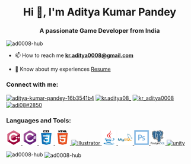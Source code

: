 <h1 align="center">Hi 👋, I'm Aditya Kumar Pandey</h1>
<h3 align="center">A passionate Game Developer from India</h3>

<p align="left"> <img src="https://komarev.com/ghpvc/?username=ad0008-hub&label=Profile%20views&color=0e75b6&style=flat" alt="ad0008-hub" /> </p>

- 📫 How to reach me **kr.aditya0008@gmail.com**

- 📄 Know about my experiences [Resume](https://drive.google.com/file/d/1aELQDtlD616Rv2m5hPagPTPAgmpYDFJi/view?usp=sharing)

<h3 align="left">Connect with me:</h3>
<p align="left">
<a href="https://linkedin.com/in/aditya-kumar-pandey-16b3541b4" target="blank"><img align="center" src="https://raw.githubusercontent.com/rahuldkjain/github-profile-readme-generator/master/src/images/icons/Social/linked-in-alt.svg" alt="aditya-kumar-pandey-16b3541b4" height="30" width="40" /></a>
<a href="https://instagram.com/kr.aditya08_" target="blank"><img align="center" src="https://raw.githubusercontent.com/rahuldkjain/github-profile-readme-generator/master/src/images/icons/Social/instagram.svg" alt="kr.aditya08_" height="30" width="40" /></a>
<a href="https://www.hackerrank.com/kr_aditya0008" target="blank"><img align="center" src="https://raw.githubusercontent.com/rahuldkjain/github-profile-readme-generator/master/src/images/icons/Social/hackerrank.svg" alt="kr_aditya0008" height="30" width="40" /></a>
<a href="https://discord.gg/adi08#2850" target="blank"><img align="center" src="https://raw.githubusercontent.com/rahuldkjain/github-profile-readme-generator/master/src/images/icons/Social/discord.svg" alt="adi08#2850" height="30" width="40" /></a>
</p>

<h3 align="left">Languages and Tools:</h3>
<p align="left"> <a href="https://www.w3schools.com/cpp/" target="_blank"> <img src="https://raw.githubusercontent.com/devicons/devicon/master/icons/cplusplus/cplusplus-original.svg" alt="cplusplus" width="40" height="40"/> </a> <a href="https://www.w3schools.com/cs/" target="_blank"> <img src="https://raw.githubusercontent.com/devicons/devicon/master/icons/csharp/csharp-original.svg" alt="csharp" width="40" height="40"/> </a> <a href="https://www.w3schools.com/css/" target="_blank"> <img src="https://raw.githubusercontent.com/devicons/devicon/master/icons/css3/css3-original-wordmark.svg" alt="css3" width="40" height="40"/> </a> <a href="https://www.w3.org/html/" target="_blank"> <img src="https://raw.githubusercontent.com/devicons/devicon/master/icons/html5/html5-original-wordmark.svg" alt="html5" width="40" height="40"/> </a> <a href="https://www.adobe.com/in/products/illustrator.html" target="_blank"> <img src="https://www.vectorlogo.zone/logos/adobe_illustrator/adobe_illustrator-icon.svg" alt="illustrator" width="40" height="40"/> </a> <a href="https://www.java.com" target="_blank"> <img src="https://raw.githubusercontent.com/devicons/devicon/master/icons/java/java-original.svg" alt="java" width="40" height="40"/> </a> <a href="https://www.mysql.com/" target="_blank"> <img src="https://raw.githubusercontent.com/devicons/devicon/master/icons/mysql/mysql-original-wordmark.svg" alt="mysql" width="40" height="40"/> </a> <a href="https://www.photoshop.com/en" target="_blank"> <img src="https://raw.githubusercontent.com/devicons/devicon/master/icons/photoshop/photoshop-line.svg" alt="photoshop" width="40" height="40"/> </a> <a href="https://www.postgresql.org" target="_blank"> <img src="https://raw.githubusercontent.com/devicons/devicon/master/icons/postgresql/postgresql-original-wordmark.svg" alt="postgresql" width="40" height="40"/> </a> <a href="https://unity.com/" target="_blank"> <img src="https://www.vectorlogo.zone/logos/unity3d/unity3d-icon.svg" alt="unity" width="40" height="40"/> </a> </p>

<p><img align="left" src="https://github-readme-stats.vercel.app/api/top-langs?username=ad0008-hub&show_icons=true&locale=en&layout=compact" alt="ad0008-hub" /></p>

<p>&nbsp;<img align="center" src="https://github-readme-stats.vercel.app/api?username=ad0008-hub&show_icons=true&locale=en" alt="ad0008-hub" /></p>

